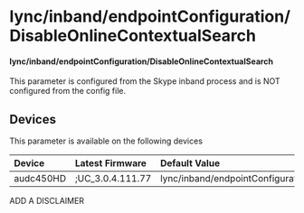 ﻿---
description: lync/inband/endpointConfiguration/DisableOnlineContextualSearch
search:
    keywords: ['lync','inband','endpointConfiguration','DisableOnlineContextualSearch']
---

# lync/inband/endpointConfiguration/DisableOnlineContextualSearch

#### lync/inband/endpointConfiguration/DisableOnlineContextualSearch

This parameter is configured from the Skype inband process and is NOT configured from the config file.



## Devices
This parameter is available on the following devices

| Device | Latest Firmware | Default Value |
|:---|:---|:---|
| audc450HD | ;UC_3.0.4.111.77 | lync/inband/endpointConfiguration/DisableOnlineContextualSearch=0 

ADD A DISCLAIMER
